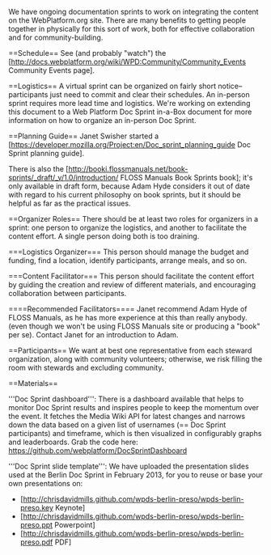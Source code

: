 We have ongoing documentation sprints to work on integrating the content on the WebPlatform.org site. There are many benefits to getting people together in physically for this sort of work, both for effective collaboration and for community-building.

==Schedule==
See (and probably "watch") the [http://docs.webplatform.org/wiki/WPD:Community/Community_Events Community Events page].

==Logistics==
A virtual sprint can be organized on fairly short notice–participants just need to commit and clear their schedules. An in-person sprint requires more lead time and logistics. We're working on extending this document to a Web Platform Doc Sprint in-a-Box document for more information on how to organize an in-person Doc Sprint.

==Planning Guide==
Janet Swisher started a [https://developer.mozilla.org/Project:en/Doc_sprint_planning_guide Doc Sprint planning guide].

There is also the [http://booki.flossmanuals.net/book-sprints/_draft/_v/1.0/introduction/ FLOSS Manuals Book Sprints book]; it's only available in draft form, because Adam Hyde considers it out of date with regard to his current philosophy on book sprints, but it should be helpful as far as the practical issues.

==Organizer Roles==
There should be at least two roles for organizers in a sprint: one person to organize the logistics, and another to facilitate the content effort. A single person doing both is too draining.

===Logistics Organizer===
This person should manage the budget and funding, find a location, identify participants, arrange meals, and so on.

===Content Facilitator===
This person should facilitate the content effort by guiding the creation and review of different materials, and encouraging collaboration between participants.

====Recommended Facilitators====
Janet recommend Adam Hyde of FLOSS Manuals, as he has more experience at this than really anybody. (even though we won't be using FLOSS Manuals site or producing a "book" per se). Contact Janet for an introduction to Adam.

==Participants==
We want at best one representative from each steward organization, along with community volunteers; otherwise, we risk filling the room with stewards and excluding community. 

==Materials==

'''Doc Sprint dashboard''': There is a dashboard available that helps to monitor Doc Sprint results and inspires people to keep the momentum over the event. It fetches the Media Wiki API for latest changes and narrows down the data based on a given list of usernames (== Doc Sprint participants) and timeframe, which is then visualized in configurably graphs and leaderboards. Grab the code here: https://github.com/webplatform/DocSprintDashboard

'''Doc Sprint slide template''': We have uploaded the presentation slides used at the Berlin Doc Sprint in February 2013, for you to reuse or base your own presentations on:

* [http://chrisdavidmills.github.com/wpds-berlin-preso/wpds-berlin-preso.key Keynote]
* [http://chrisdavidmills.github.com/wpds-berlin-preso/wpds-berlin-preso.ppt Powerpoint]
* [http://chrisdavidmills.github.com/wpds-berlin-preso/wpds-berlin-preso.pdf PDF]